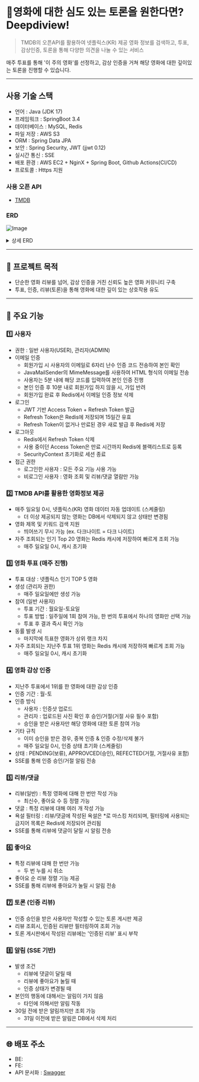 # 🍿영화에 대한 심도 있는 토론을 원한다면? Deepdiview! 
> TMDB의 오픈API를 활용하여 넷플릭스(KR) 제공 영화 정보를 검색하고, 투표, 감상인증, 토론을 통해 다양한 의견을 나눌 수 있는 서비스

매주 투표를 통해 '이 주의 영화'를 선정하고, 감상 인증을 거쳐 해당 영화에 대한 깊이있는 토론을 진행할 수 있습니다. 

-----
## 사용 기술 스택
- 언어 : Java (JDK 17)
- 프레임워크 : SpringBoot 3.4
- 데이터베이스 : MySQL, Redis
- 파일 저장 : AWS S3
- ORM : Spring Data JPA
- 보안 : Spring Security, JWT (jjwt 0.12)
- 실시간 통신 : SSE
- 배포 환경 : AWS EC2 + NginX + Spring Boot, Github Actions(CI/CD)
- 프로토콜 : Https 지원

### 사용 오픈 API
- [TMDB](https://api.themoviedb.org/3/discover/movie?include_adult=true&include_video=false&language=ko&sort_by=primary_release_date.desc&watch_region=KR&with_watch_providers=8)

### ERD
![Image](https://github.com/user-attachments/assets/cdb5711d-e3ce-4821-8e6b-726b96b4d6cf)

<details>
  <summary> 상세 ERD </summary>
https://github.com/user-attachments/assets/d3e371d5-d93e-41f9-94f6-cf885f38626e
</details>

---

## 🎯 프로젝트 목적 
- 단순한 영화 리뷰를 넘어, 감상 인증을 거친 신뢰도 높은 영화 커뮤니티 구축
- 투표, 인증, 리뷰(토론)을 통해 영화에 대한 깊이 있는 상호작용 유도 
---
  
## 📌 주요 기능 
### 1️⃣ 사용자
- 권한 : 일반 사용자(USER), 관리자(ADMIN)
- 이메일 인증
  - 회원가입 시 사용자의 이메일로 6자리 난수 인증 코드 전송하여 본인 확인
  - JavaMailSender의 MimeMessage를 사용하여 HTML 형식의 이메일 전송
  - 사용자는 5분 내에 해당 코드를 입력하여 본인 인증 진행
  - 본인 인증 후 10분 내로 회원가입 하지 않을 시, 가입 반려
  - 회원가입 완료 후 Redis에서 이메일 인증 정보 삭제
- 로그인
  - JWT 기반 Access Token + Refresh Token 발급 
  - Refresh Token은 Redis에 저장되며 15일간 유효
  - Refresh Token이 없거나 만료된 경우 새로 발급 후 Redis에 저장
- 로그아웃 
  - Redis에서 Refresh Token 삭제
  - 사용 중이던 Access Token은 만료 시간까지 Redis에 블랙리스트로 등록
  - SecurityContext 초기화로 세션 종료
- 접근 권한 
  - 로그인한 사용자 : 모든 주요 기능 사용 가능
  - 비로그인 사용자 : 영화 조회 및 리뷰/댓글 열람만 가능
### 2️⃣ TMDB API를 활용한 영화정보 제공
-  매주 일요일 0시, 넷플릭스(KR) 영화 데이터 자동 업데이트 (스케줄링)
   -  더 이상 제공되지 않는 영화는 DB에서 삭제되지 않고 상태만 변경됨 
- 영화 제목 및 키워드 검색 지원
  - 띄어쓰기 무시 가능 (ex. 다크나이트 = 다크 나이트)
- 자주 조회되는 인기 Top 20 영화는 Redis 캐시에 저장하여 빠르게 조회 가능
  - 매주 일요일 0시, 캐시 초기화
### 3️⃣ 영화 투표 (매주 진행)
- 투표 대상 : 넷플릭스 인기 TOP 5 영화
- 생성 (관리자 권한)
  - 매주 일요일에만 생성 가능
- 참여 (일반 사용자)
  - 투표 기간 : 월요일-토요일 
  - 투표 방법 : 일주일에 1회 참여 가능, 한 번의 투표에서 하나의 영화만 선택 가능
  - 투표 후 결과 즉시 확인 가능
- 동률 발생 시
  - 마지막에 득표한 영화가 상위 랭크 차지 
- 자주 조회되는 지난주 투표 1위 영화는 Redis 캐시에 저장하여 빠르게 조회 가능  
  - 매주 일요일 0시, 캐시 초기화

### 4️⃣ 영화 감상 인증
- 지난주 투표에서 1위를 한 영화에 대한 감상 인증
- 인증 기간 : 월-토
- 인증 방식
  - 사용자 : 인증샷 업로드
  - 관리자 : 업로드된 사진 확인 후 승인/거절(거절 사유 필수 포함)
  - 승인을 받은 사용자만 해당 영화에 대한 토론 참여 가능
- 기타 규칙
  - 이미 승인을 받은 경우, 중복 인증 & 인증 수정/삭제 불가 
  - 매주 일요일 0시, 인증 상태 초기화 (스케줄링)
- 상태 : PENDING(보류), APPROVCED(승인), REFECTED(거절, 거절사유 포함)
- SSE를 통해 인증 승인/거절 알림 전송
 
### 5️⃣ 리뷰/댓글
- 리뷰(일반) : 특정 영화에 대해 한 번만 작성 가능
  - 최신수, 좋아요 수 등 정렬 가능  
- 댓글 : 특정 리뷰에 대해 여러 개 작성 가능
- 욕설 필터링 : 리뷰/댓글에 작성된 욕설은 *로 마스킹 처리되며, 필터링에 사용되는 금지어 목록은 Redis에 저장되어 관리됨
- SSE를 통해 리뷰에 댓글이 달릴 시 알림 전송 

### 6️⃣ 좋아요
- 특정 리뷰에 대해 한 번만 가능
  - 두 번 누를 시 취소
- 좋아요 순 리뷰 정렬 기능 제공
- SSE를 통해 리뷰에 좋아요가 눌릴 시 알림 전송 

### 7️⃣ 토론 (인증 리뷰)
- 인증 승인을 받은 사용자만 작성할 수 있는 토론 게시판 제공 
- 리뷰 조회시, 인증된 리뷰만 필터링하여 조회 가능
- 토론 게시판에서 작성된 리뷰에는 '인증된 리뷰' 표시 부착
### 8️⃣ 알림 (SSE 기반)
- 발생 조건  
  - 리뷰에 댓글이 달릴 때
  - 리뷰에 좋아요가 눌릴 때
  - 인증 상태가 변경될 때
- 본인의 행동에 대해서는 알림이 가지 않음
  - 타인에 의해서만 알림 작동
- 30일 전에 받은 알림까지만 조회 가능
  - 31일 이전에 받은 알림은 DB에서 삭제 처리 

-----
## 🌐 배포 주소

- BE: 
- FE: 
- API 문서화 : [Swagger](https://deepdiview.site/swagger-ui/index.html)



